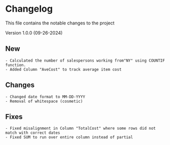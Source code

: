 # Changelog
This file contains the notable changes to the project

Version 1.0.0 (09-26-2024)
## New
    - Calculated the number of salespersons working from"NY" using COUNTIF function.
    - Added Column "AveCost" to track average item cost

## Changes 
    - Changed date format to MM-DD-YYYY
    - Removal of whitespace (cosmetic)

## Fixes
    - Fixed misalignment in Column "TotalCost" where some rows did not match with correct dates
    - Fixed SUM to run over entire column instead of partial
